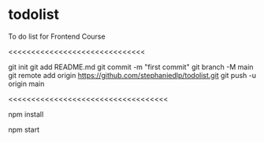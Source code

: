 # todolist
To do list  for Frontend Course

<<<<<<<<<<<<<<<<<<<<<<<<<<<<<<

git init
git add README.md
git commit -m "first commit"
git branch -M main
git remote add origin https://github.com/stephaniedlp/todolist.git
git push -u origin main

<<<<<<<<<<<<<<<<<<<<<<<<<<<<<<<<<<<

>>>>>>>>>>>>>>>>>>>>>>>>>>>>
npm install

>>>>>>>>>>>>>>>>>>>>>>>>>>>>
npm start

>>>>>>>>>>>>>>>>>>>>>>>>>>>>
